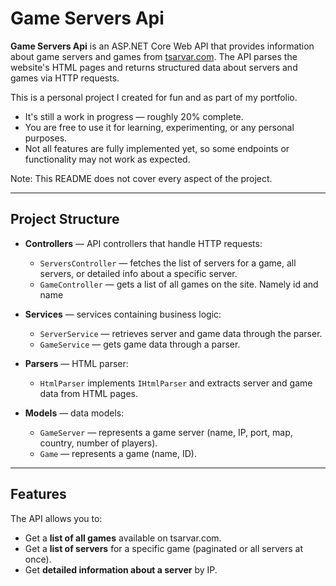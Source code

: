 # Game Servers Api

**Game Servers Api** is an ASP.NET Core Web API that provides information about game servers and games from [tsarvar.com](https://tsarvar.com). The API parses the website's HTML pages and returns structured data about servers and games via HTTP requests.


This is a personal project I created for fun and as part of my portfolio.  

- It's still a work in progress — roughly 20% complete.  
- You are free to use it for learning, experimenting, or any personal purposes.  
- Not all features are fully implemented yet, so some endpoints or functionality may not work as expected.

Note: This README does not cover every aspect of the project.

---

## Project Structure

- **Controllers** — API controllers that handle HTTP requests:
  - `ServersController` — fetches the list of servers for a game, all servers, or detailed info about a specific server.
  - `GameController` — gets a list of all games on the site. Namely id and name

- **Services** — services containing business logic:
  - `ServerService` — retrieves server and game data through the parser.
  - `GameService` — gets game data through a parser.

- **Parsers** — HTML parser:
  - `HtmlParser` implements `IHtmlParser` and extracts server and game data from HTML pages.

- **Models** — data models:
  - `GameServer` — represents a game server (name, IP, port, map, country, number of players).
  - `Game` — represents a game (name, ID).

---

## Features

The API allows you to:

- Get a **list of all games** available on tsarvar.com.
- Get a **list of servers** for a specific game (paginated or all servers at once).
- Get **detailed information about a server** by IP.

